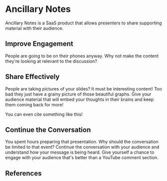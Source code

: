 # Ancillary Notes

Ancillary Notes is a SaaS product that allows presenters to share supporting material with their audience.

## Improve Engagement

People are going to be on their phones anyway. Why not make the content they're looking at relevant to the discussion?

## Share Effectively

People are taking pictures of your slides? It must be interesting content! Too bad they just have a grainy picture of those beautiful graphs.
Give your audience material that will embed your thoughts in their brains and keep them coming back for more!

You can even cite something like this! [](doi:10.4230/DAGMAN.1.1.41)

## Continue the Conversation

You spent hours preparing that presentation. Why should the conversation be limited to that event?
Continue the conversation with your audience and understand how your message is being heard.
Give yourself a chance to engage with your audience that's better than a YouTube comment section.

## References